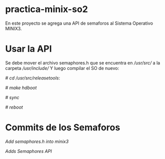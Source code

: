 # practica-minix-so2

En este proyecto se agrega una API de semaforos al Sistema Operativo MINIX3.

# Usar la API

Se debe mover el archivo semaphores.h que se encuentra en */usr/src/* a la carpeta */usr/include/* Y luego compilar el SO de nuevo:

*# cd /usr/src/releasetools*:

*# make hdboot*

*# sync*

*# reboot*

# Commits de los Semaforos

*Add semaphores.h into minix3*

*Adds Semaphores API*
